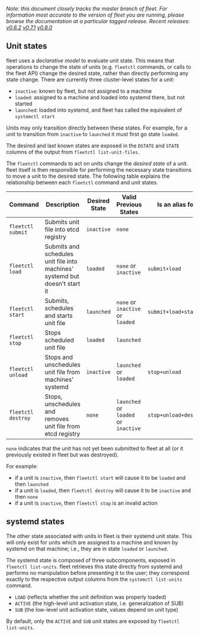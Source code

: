 <i>Note: this document closely tracks the *master* branch of fleet. For information most accurate to the version of fleet you are running, please browse the documentation at a particular tagged release. Recent releases: [v0.6.2](https://github.com/coreos/fleet/tree/v0.6.2/Documentation) [v0.7.1](https://github.com/coreos/fleet/tree/v0.7.1/Documentation) [v0.8.0](https://github.com/coreos/fleet/tree/v0.8.0/Documentation)</i>

## Unit states

fleet uses a _declarative model_ to evaluate unit state. This means that operations to change the state of units (e.g. `fleetctl` commands, or calls to the fleet API) change the desired state, rather than directly performing any state change. There are currently three cluster-level states for a unit:

- `inactive`: known by fleet, but not assigned to a machine
- `loaded`: assigned to a machine and loaded into systemd there, but not started
- `launched`: loaded into systemd, and fleet has called the equivalent of `systemctl start`

Units may only transition directly between these states. For example, for a unit to transition from `inactive` to `launched` it must first go state `loaded`.

The desired and last known states are exposed in the `DSTATE` and `STATE` columns of the output from `fleetctl list-unit-files`.

The `fleetctl` commands to act on units change the *desired state* of a unit. fleet itself is then responsible for performing the necessary state transitions to move a unit to the desired state. The following table explains the relationship between each `fleetctl` command and unit states.

| Command | Description | Desired State | Valid Previous States | Is an alias for |
|---------|-------------|--------------|-----|----|
| `fleetctl submit`  | Submits unit file into etcd registry | `inactive`  | `none` | |
| `fleetctl load`    | Submits and schedules unit file into machines' systemd but doesn't start it | `loaded` | `none` or `inactive` | `submit+load` |
| `fleetctl start`   | Submits, schedules and starts unit file| `launched`  | `none` or `inactive` or `loaded` | `submit+load+start` |
| `fleetctl stop`    | Stops scheduled unit file | `loaded`  | `launched` | |
| `fleetctl unload`  | Stops and unschedules unit file from machines' systemd | `inactive`| `launched` or `loaded` | `stop+unload` |
| `fleetctl destroy` | Stops, unschedules and removes unit file from etcd registry| `none` | `launched` or `loaded` or `inactive` | `stop+unload+destroy` |

`none` indicates that the unit has not yet been submitted to fleet at all (or it previously existed in fleet but was destroyed).

For example:
- if a unit is `inactive`, then `fleetctl start` will cause it to be `loaded` and then `launched`
- if a unit is `loaded`, then `fleetctl destroy` will cause it to be `inactive` and then `none`
- if a unit is `inactive`, then `fleetctl stop` is an invalid action

## systemd states

The other state associated with units in fleet is their systemd unit state. This will only exist for units which are assigned to a machine and known by systemd on that machine; i.e., they are in state `loaded` or `launched`.

The systemd state is composed of three subcomponents, exposed in `fleetctl list-units`. fleet retrieves this state directly from systemd and performs no manipulation before presenting it to the user; they correspond exactly to the respective output columns from the `systemctl list-units` command.

- `LOAD` (reflects whether the unit definition was properly loaded)
- `ACTIVE` (the high-level unit activation state, i.e. generalization of SUB)
- `SUB` (the low-level unit activation state, values depend on unit type)

By default, only the `ACTIVE` and `SUB` unit states are exposed by `fleetctl list-units`.
